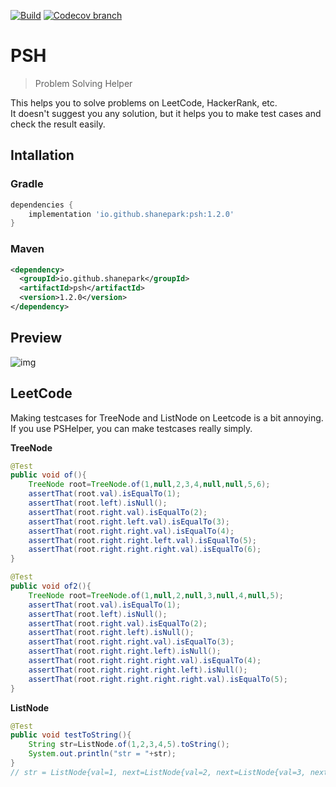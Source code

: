 [![Build](https://github.com/ShanePark/psh/actions/workflows/gradle.yml/badge.svg)](https://github.com/ShanePark/psh/actions/workflows/gradle.yml)
[![Codecov branch](https://img.shields.io/codecov/c/github/shanepark/psh/master)](https://app.codecov.io/gh/ShanePark/psh)
# PSH
> Problem Solving Helper

This helps you to solve problems on LeetCode, HackerRank, etc.  
It doesn't suggest you any solution, but it helps you to make test cases and check the result easily.

## Intallation
### Gradle

```groovy
dependencies {
    implementation 'io.github.shanepark:psh:1.2.0'
}
```
### Maven

```xml
<dependency>
  <groupId>io.github.shanepark</groupId>
  <artifactId>psh</artifactId>
  <version>1.2.0</version>
</dependency>
```

## Preview

![img](images/preview.png)

## LeetCode

Making testcases for TreeNode and ListNode on Leetcode is a bit annoying.
If you use PSHelper, you can make testcases really simply.

**TreeNode**

```java
@Test
public void of(){
    TreeNode root=TreeNode.of(1,null,2,3,4,null,null,5,6);
    assertThat(root.val).isEqualTo(1);
    assertThat(root.left).isNull();
    assertThat(root.right.val).isEqualTo(2);
    assertThat(root.right.left.val).isEqualTo(3);
    assertThat(root.right.right.val).isEqualTo(4);
    assertThat(root.right.right.left.val).isEqualTo(5);
    assertThat(root.right.right.right.val).isEqualTo(6);
}

@Test
public void of2(){
    TreeNode root=TreeNode.of(1,null,2,null,3,null,4,null,5);
    assertThat(root.val).isEqualTo(1);
    assertThat(root.left).isNull();
    assertThat(root.right.val).isEqualTo(2);
    assertThat(root.right.left).isNull();
    assertThat(root.right.right.val).isEqualTo(3);
    assertThat(root.right.right.left).isNull();
    assertThat(root.right.right.right.val).isEqualTo(4);
    assertThat(root.right.right.right.left).isNull();
    assertThat(root.right.right.right.right.val).isEqualTo(5);
}
```

**ListNode**

```java
@Test
public void testToString(){
    String str=ListNode.of(1,2,3,4,5).toString();
    System.out.println("str = "+str);
}
// str = ListNode{val=1, next=ListNode{val=2, next=ListNode{val=3, next=ListNode{val=4, next=ListNode{val=5, next=null}}}}}
```
